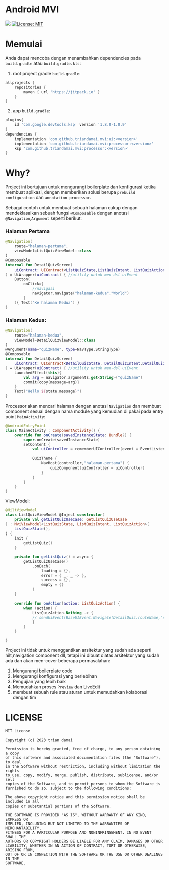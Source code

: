 # Android MVI
[![](https://jitpack.io/v/triandamai/mvi.svg)](https://jitpack.io/#triandamai/mvi)
[![License: MIT](https://img.shields.io/badge/License-MIT-yellow.svg)](https://opensource.org/licenses/MIT)

# Memulai
Anda dapat mencoba dengan menambahkan dependencies pada `build.gradle` atau `build.gradle.kts`:
1. root project gradle `build.gradle`:
```groovy
allprojects {
    repositories {
        maven { url 'https://jitpack.io' }
    }
}
```
2. app `build.gradle`:
```groovy
plugins{
    id 'com.google.devtools.ksp' version '1.8.0-1.0.9'
}
dependencies {
    implementation 'com.github.triandamai.mvi:ui:<version>'
    implementation 'com.github.triandamai.mvi:processor:<version>'
    ksp 'com.github.triandamai.mvi:processor:<version>'
}
```

# Why?
Project ini bertujuan untuk mengurangi boilerplate dan konfigurasi ketika membuat aplikasi, dengan memberikan solusi berupa `prebuild configuration` dan `annotation processor`.

Sebagai contoh untuk membuat sebuah halaman cukup dengan mendeklasaikan sebuah fungsi `@Composable` dengan anotasi `@Navigation`,`Argument` seperti berikut:

### Halaman Pertama

```kotlin
@Navigation(
    route="halaman-pertama",
    viewModel=ListQuizViewModel::class
)
@Composable
internal fun DetailQuizScreen(
    uiContract: UIContract<ListQuizState,ListQuizIntent, ListQuizAction>
) = UiWrapper(uiContract) { //utility untuk men-dsl uiEvent
    Button(
        onClick={
            //navigasi
            navigator.navigate("halaman-kedua","World")
        }
    ){ Text("Ke halaman Kedua") }
}
```
### Halaman Kedua:
```kotlin
@Navigation(
    route="halaman-kedua",
    viewModel=DetailQuizViewModel::class
)
@Argument(name="quizName", type=NavType.StringType)
@Composable
internal fun DetailQuizScreen(
    uiContract: UIContract<DetailQuizState, DetailQuizIntent,DetailQuizAction>
) = UiWrapper(uiContract) { //utility untuk men-dsl uiEvent
    LaunchedEffect(this){
        val arg = navigator.arguments.get<String>("quizName")
        commit{copy(message=arg)}
    }
    Text("Hello ${state.message}")
}
```
Processor akan mencari halaman dengan anotasi `Navigation` dan membuat component sesuai dengan nama module yang kemudian di pakai pada entry point  `MainActivity`:
```kotlin
@AndroidEntryPoint
class MainActivity : ComponentActivity() {
    override fun onCreate(savedInstanceState: Bundle?) {
        super.onCreate(savedInstanceState)
        setContent {
            val uiController = rememberUIController(event = EventListener())
            
            QuizTheme {
                NavHost(controller,"halaman-pertama") {
                    quizComponent(uiController = uiController)
                }
            }
        }
    }
}
```
ViewModel:
```kotlin
@HiltViewModel
class ListQuizViewModel @Inject constructor(
    private val getListQuizUseCase: GetListQuizUseCase
) : MviViewModel<ListQuizState, ListQuizIntent, ListQuizAction>(
    ListQuizState(),
) {
    init {
        getListQuiz()
    }

    private fun getListQuiz() = async {
        getListQuizUseCase()
            .onEach(
                loading = {},
                error = { _, _ -> },
                success = {},
                empty = {}
            )
    }

    override fun onAction(action: ListQuizAction) {
        when (action) {
            ListQuizAction.Nothing -> {
            // sendUiEvent(BaseUIEvent.Navigate(DetailQuiz.routeName,"sasas"))
            }
        }
    }

}
```

Project ini tidak untuk menggantikan arsitektur yang sudah ada seperti hilt,navigation component dll,
tetapi ini dibuat diatas arsitektur yang sudah ada dan akan men-cover beberapa permasalahan:
1. Mengurangi boilerplate code
2. Mengurangi konfigurasi yang berlebihan
3. Pengujian yang lebih baik
4. Memudahkan proses `Preview` dan LiveEdit
5. membuat sebuah rule atau aturan untuk memudahkan kolaborasi dengan tim

# LICENSE

```text
MIT License

Copyright (c) 2023 trian damai

Permission is hereby granted, free of charge, to any person obtaining a copy
of this software and associated documentation files (the "Software"), to deal
in the Software without restriction, including without limitation the rights
to use, copy, modify, merge, publish, distribute, sublicense, and/or sell
copies of the Software, and to permit persons to whom the Software is
furnished to do so, subject to the following conditions:

The above copyright notice and this permission notice shall be included in all
copies or substantial portions of the Software.

THE SOFTWARE IS PROVIDED "AS IS", WITHOUT WARRANTY OF ANY KIND, EXPRESS OR
IMPLIED, INCLUDING BUT NOT LIMITED TO THE WARRANTIES OF MERCHANTABILITY,
FITNESS FOR A PARTICULAR PURPOSE AND NONINFRINGEMENT. IN NO EVENT SHALL THE
AUTHORS OR COPYRIGHT HOLDERS BE LIABLE FOR ANY CLAIM, DAMAGES OR OTHER
LIABILITY, WHETHER IN AN ACTION OF CONTRACT, TORT OR OTHERWISE, ARISING FROM,
OUT OF OR IN CONNECTION WITH THE SOFTWARE OR THE USE OR OTHER DEALINGS IN THE
SOFTWARE.
```
